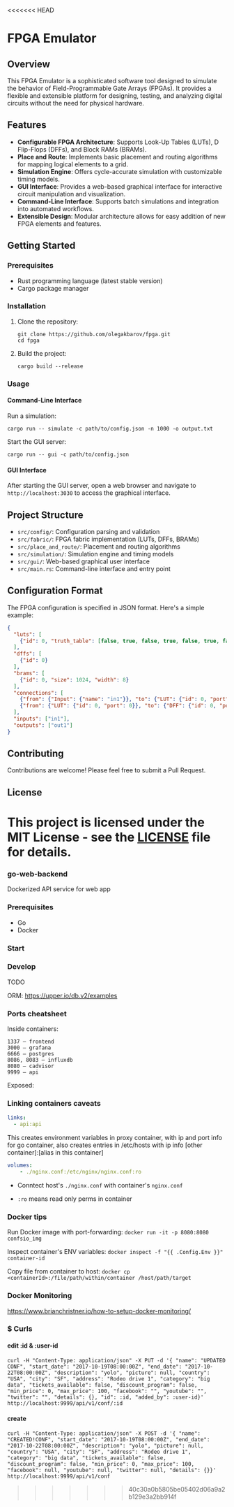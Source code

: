 <<<<<<< HEAD
# FPGA Emulator

## Overview

This FPGA Emulator is a sophisticated software tool designed to simulate the behavior of Field-Programmable Gate Arrays (FPGAs). It provides a flexible and extensible platform for designing, testing, and analyzing digital circuits without the need for physical hardware.

## Features

- **Configurable FPGA Architecture**: Supports Look-Up Tables (LUTs), D Flip-Flops (DFFs), and Block RAMs (BRAMs).
- **Place and Route**: Implements basic placement and routing algorithms for mapping logical elements to a grid.
- **Simulation Engine**: Offers cycle-accurate simulation with customizable timing models.
- **GUI Interface**: Provides a web-based graphical interface for interactive circuit manipulation and visualization.
- **Command-Line Interface**: Supports batch simulations and integration into automated workflows.
- **Extensible Design**: Modular architecture allows for easy addition of new FPGA elements and features.

## Getting Started

### Prerequisites

- Rust programming language (latest stable version)
- Cargo package manager

### Installation

1. Clone the repository:
   ```
   git clone https://github.com/olegakbarov/fpga.git
   cd fpga
   ```

2. Build the project:
   ```
   cargo build --release
   ```

### Usage

#### Command-Line Interface

Run a simulation:
```
cargo run -- simulate -c path/to/config.json -n 1000 -o output.txt
```

Start the GUI server:
```
cargo run -- gui -c path/to/config.json
```

#### GUI Interface

After starting the GUI server, open a web browser and navigate to `http://localhost:3030` to access the graphical interface.

## Project Structure

- `src/config/`: Configuration parsing and validation
- `src/fabric/`: FPGA fabric implementation (LUTs, DFFs, BRAMs)
- `src/place_and_route/`: Placement and routing algorithms
- `src/simulation/`: Simulation engine and timing models
- `src/gui/`: Web-based graphical user interface
- `src/main.rs`: Command-line interface and entry point

## Configuration Format

The FPGA configuration is specified in JSON format. Here's a simple example:

```json
{
  "luts": [
    {"id": 0, "truth_table": [false, true, false, true, false, true, false, true, false, true, false, true, false, true, false, true]}
  ],
  "dffs": [
    {"id": 0}
  ],
  "brams": [
    {"id": 0, "size": 1024, "width": 8}
  ],
  "connections": [
    {"from": {"Input": {"name": "in1"}}, "to": {"LUT": {"id": 0, "port": 0}}},
    {"from": {"LUT": {"id": 0, "port": 0}}, "to": {"DFF": {"id": 0, "port": "D"}}}
  ],
  "inputs": ["in1"],
  "outputs": ["out1"]
}
```

## Contributing

Contributions are welcome! Please feel free to submit a Pull Request.

## License

This project is licensed under the MIT License - see the [LICENSE](LICENSE) file for details.
=======
### go-web-backend

Dockerized API service for web app

### Prerequisites

- Go
- Docker

### Start

### Develop

TODO

ORM: https://upper.io/db.v2/examples

### Ports cheatsheet

Inside containers:

```
1337 — frontend
3000 — grafana
6666 — postgres
8086, 8083 — influxdb
8080 — cadvisor
9999 — api
```

Exposed:

### Linking containers caveats

```yaml
links:
  - api:api
```

This creates environment variables in proxy container, with ip and port info for go container, also creates entries in /etc/hosts with ip info [other container]:[alias in this container]

```yaml
volumes:
    - ./nginx.conf:/etc/nginx/nginx.conf:ro
```

- Conntect host's `./nginx.conf` with container's `nginx.conf`

- `:ro` means read only perms in container

### Docker tips

Run Docker image with port-forwarding: `docker run -it -p 8080:8080 confsio_img`

Inspect container's ENV variables: `docker inspect -f "{{ .Config.Env }}" container-id`

Copy file from container to host: `docker cp <containerId>:/file/path/within/container /host/path/target`

### Docker Monitoring

https://www.brianchristner.io/how-to-setup-docker-monitoring/

###  $ Curls

#### edit :id & :user-id

```
curl -H "Content-Type: application/json" -X PUT -d '{ "name": "UPDATED CONF", "start_date": "2017-10-19T08:00:00Z", "end_date": "2017-10-22T08:00:00Z", "description": "yolo", "picture": null, "country": "USA", "city": "SF", "address": "Rodeo drive 1", "category": "big data", "tickets_available": false, "discount_program": false, "min_price": 0, "max_price": 100, "facebook": "", "youtube": "", "twitter": "", "details": {}, "id": :id, "added_by": :user-id}' http://localhost:9999/api/v1/conf/:id
```

#### create

```
curl -H "Content-Type: application/json" -X POST -d '{ "name": "CREATED!CONF", "start_date": "2017-10-19T08:00:00Z", "end_date": "2017-10-22T08:00:00Z", "description": "yolo", "picture": null, "country": "USA", "city": "SF", "address": "Rodeo drive 1", "category": "big data", "tickets_available": false, "discount_program": false, "min_price": 0, "max_price": 100, "facebook": null, "youtube": null, "twitter": null, "details": {}}' http://localhost:9999/api/v1/conf
```
>>>>>>> 40c30a0b5805be05402d06a9a2b129e3a2bb914f
